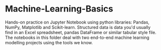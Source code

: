 # Machine-Learning-Basics
Hands-on practice on Jupyter Notebook using python libraries: Pandas, NumPy, Matplotlib and Scikit-learn.
Structured data is data you'd usually find in an Excel spreadsheet, pandas DataFrame or similar tabular style file.
The notebooks in this folder deal with two end-to-end machine learning modelling projects using the tools we know.
